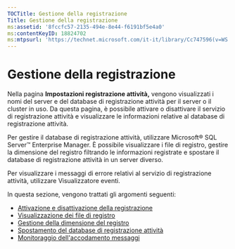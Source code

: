 ```yaml
---
TOCTitle: Gestione della registrazione
Title: Gestione della registrazione
ms:assetid: '8fccfc57-2135-494e-8e44-f6191bf5e4a0'
ms:contentKeyID: 18824702
ms:mtpsurl: 'https://technet.microsoft.com/it-it/library/Cc747596(v=WS.10)'
---
```


Gestione della registrazione
============================

Nella pagina **Impostazioni registrazione attività,** vengono visualizzati i nomi del server e del database di registrazione attività per il server o il cluster in uso. Da questa pagina, è possibile attivare o disattivare il servizio di registrazione attività e visualizzare le informazioni relative al database di registrazione attività.

Per gestire il database di registrazione attività, utilizzare Microsoft® SQL Server™ Enterprise Manager. È possibile visualizzare i file di registro, gestire la dimensione del registro filtrando le informazioni registrate e spostare il database di registrazione attività in un server diverso.

Per visualizzare i messaggi di errore relativi al servizio di registrazione attività, utilizzare Visualizzatore eventi.

In questa sezione, vengono trattati gli argomenti seguenti:

-   [Attivazione e disattivazione della registrazione](https://technet.microsoft.com/50ccd827-2d39-41e7-a395-3d5f5836869b)
-   [Visualizzazione dei file di registro](https://technet.microsoft.com/2dc9ed54-76d8-4721-ba93-194845de726a)
-   [Gestione della dimensione del registro](https://technet.microsoft.com/431b32b3-02f0-4666-b52c-183eb65154fd)
-   [Spostamento del database di registrazione attività](https://technet.microsoft.com/34ea8045-dc94-422e-9601-29927cfc1534)
-   [Monitoraggio dell'accodamento messaggi](https://technet.microsoft.com/a7109399-3a84-4681-874b-f6ea1646b0a0)
